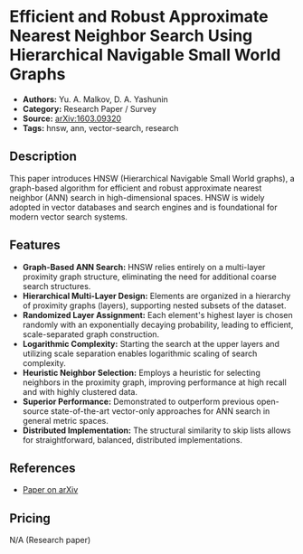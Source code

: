 # Efficient and Robust Approximate Nearest Neighbor Search Using Hierarchical Navigable Small World Graphs

- **Authors:** Yu. A. Malkov, D. A. Yashunin  
- **Category:** Research Paper / Survey  
- **Source:** [arXiv:1603.09320](https://arxiv.org/abs/1603.09320)
- **Tags:** hnsw, ann, vector-search, research

## Description
This paper introduces HNSW (Hierarchical Navigable Small World graphs), a graph-based algorithm for efficient and robust approximate nearest neighbor (ANN) search in high-dimensional spaces. HNSW is widely adopted in vector databases and search engines and is foundational for modern vector search systems.

## Features
- **Graph-Based ANN Search:** HNSW relies entirely on a multi-layer proximity graph structure, eliminating the need for additional coarse search structures.
- **Hierarchical Multi-Layer Design:** Elements are organized in a hierarchy of proximity graphs (layers), supporting nested subsets of the dataset.
- **Randomized Layer Assignment:** Each element's highest layer is chosen randomly with an exponentially decaying probability, leading to efficient, scale-separated graph construction.
- **Logarithmic Complexity:** Starting the search at the upper layers and utilizing scale separation enables logarithmic scaling of search complexity.
- **Heuristic Neighbor Selection:** Employs a heuristic for selecting neighbors in the proximity graph, improving performance at high recall and with highly clustered data.
- **Superior Performance:** Demonstrated to outperform previous open-source state-of-the-art vector-only approaches for ANN search in general metric spaces.
- **Distributed Implementation:** The structural similarity to skip lists allows for straightforward, balanced, distributed implementations.

## References
- [Paper on arXiv](https://arxiv.org/abs/1603.09320)

## Pricing
N/A (Research paper)
